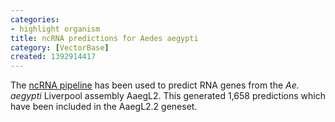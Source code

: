 ```yaml
---
categories:
- highlight organism
title: ncRNA predictions for Aedes aegypti
category: [VectorBase]
created: 1392914417
---
```

The <a href="/info/genome/genebuild/ncrna.html">ncRNA pipeline</a> has been used to predict RNA genes from the <em>Ae. aegypti</em> Liverpool assembly AaegL2. This generated 1,658 predictions which have been included in the AaegL2.2 geneset.

